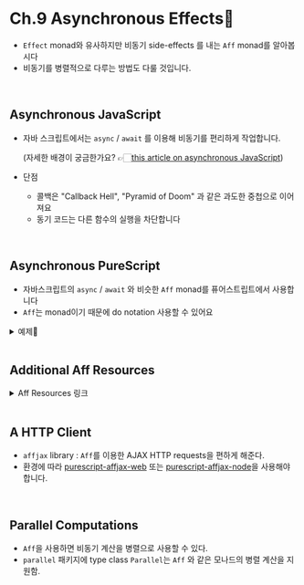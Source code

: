 # Ch.9 Asynchronous Effects👻

- `Effect` monad와 유사하지만 비동기 side-effects 를 내는 `Aff` monad를 알아봅시다
- 비동기를 병렬적으로 다루는 방법도 다룰 것입니다.

<br />

## Asynchronous JavaScript

- 자바 스크립트에서는 `async` / `await` 를 이용해 비동기를 편리하게 작업합니다.

  (자세한 배경이 궁금한가요? 👉🏻[this article on asynchronous JavaScript](https://developer.mozilla.org/en-US/docs/Learn/JavaScript/Asynchronous/Introducing))

- 단점
  - 콜백은 "Callback Hell", "Pyramid of Doom" 과 같은 과도한 중첩으로 이어져요
  - 동기 코드는 다른 함수의 실행을 차단합니다

<br />

## Asynchronous PureScript

- 자바스크립트의 `async` / `await` 와 비슷한 `Aff` monad를 퓨어스트립트에서 사용합니다
- `Aff`는 monad이기 때문에 do notation 사용할 수 있어요

<details>
<summary>예제🥹</summary>

```hs
{{#include ../exercises/chapter9/test/Copy.purs:copyFile}}
```

It is also possible to re-write the above snippet using callbacks or synchronous functions (for example with `Node.FS.Async` and `Node.FS.Sync` respectively), but those share the same downsides as discussed earlier with JavaScript, and so that coding style is not recommended.

The syntax for working with `Aff` is very similar to working with `Effect`. They are both monads, and can therefore be written with do notation.

For example, if we look at the signature of `readTextFile`, we see that it returns the file contents as a `String` wrapped in `Aff`:

```hs
readTextFile :: Encoding -> FilePath -> Aff String
```

We can "unwrap" the returned string with a bind arrow (`<-`) in do notation:

```hs
my_data <- readTextFile UTF8 file1
```

Then pass it as the string argument to `writeTextFile`:

```hs
writeTextFile :: Encoding -> FilePath -> String -> Aff Unit
```

The only other notable feature unique to `Aff` in the above example is `attempt`, which captures errors or exceptions encountered while running `Aff` code and stores them in an `Either`:

```hs
attempt :: forall a. Aff a -> Aff (Either Error a)
```

You should hopefully be able to draw on your knowledge of concepts from previous chapters and combine this with the new `Aff` patterns learned in the above `copyFile` example to tackle the following exercises:

</details>

<br />

## Additional Aff Resources

<details>
<summary>Aff Resources 링크</summary>

- [official Aff guide](https://pursuit.purescript.org/packages/purescript-aff/)
- [Drew's Aff Post](https://blog.drewolson.org/asynchronous-purescript)
- [Additional Aff Explanation and Examples](https://github.com/JordanMartinez/purescript-jordans-reference/tree/latestRelease/21-Hello-World/02-Effect-and-Aff/src/03-Aff)

</details>

<br />

## A HTTP Client

- `affjax` library : `Aff`를 이용한 AJAX HTTP requests을 편하게 해준다.
- 환경에 따라 [purescript-affjax-web](https://github.com/purescript-contrib/purescript-affjax-web) 또는 [purescript-affjax-node](https://github.com/purescript-contrib/purescript-affjax-node)을 사용해야합니다.

<br />

## Parallel Computations

- `Aff`을 사용하면 비동기 계산을 병렬으로 사용할 수 있다.
- `parallel` 패키지에 type class `Parallel`는 `Aff` 와 같은 모나드의 병렬 계산을 지원함.
